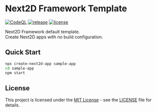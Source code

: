 Next2D Framework Template
=============

[![CodeQL](https://github.com/Next2D/framework-template/actions/workflows/codeql-analysis.yml/badge.svg?branch=main)](https://github.com/Next2D/framework-template/actions/workflows/codeql-analysis.yml)
[![release](https://img.shields.io/github/v/release/Next2D/framework-template)](https://github.com/Next2D/framework-template/releases)
[![license](https://img.shields.io/github/license/Next2D/framework-template)](https://github.com/Next2D/framework-template/blob/main/LICENSE)

Next2D Framework default template.\
Create Next2D apps with no build configuration.

## Quick Start

```sh
npx create-next2d-app sample-app
cd sample-app
npm start
```

## License
This project is licensed under the [MIT License](https://opensource.org/licenses/MIT) - see the [LICENSE](LICENSE) file for details.
